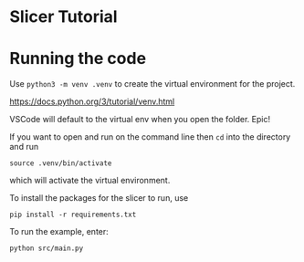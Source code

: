 # Slicer Tutorial

# Running the code

Use `python3 -m venv .venv` to create the virtual environment for the project.

https://docs.python.org/3/tutorial/venv.html

VSCode will default to the virtual env when you open the folder. Epic!



If you want to open and run on the command line then `cd` into the directory and run

```
source .venv/bin/activate
```

which will activate the virtual environment.


To install the packages for the slicer to run, use

```
pip install -r requirements.txt
```

To run the example, enter:

```
python src/main.py
```
